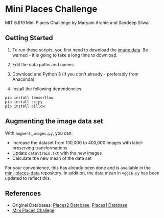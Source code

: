 # Mini Places Challenge
MIT 6.819 Mini Places Challenge by Maryam Archie and Sandeep Silwal.

## Getting Started
1. To run these scripts, you first need to download the [image data](https://github.com/maryam-a/mini-places-data). Be warned - it is going to take a long time to download.

2. Edit the data paths and names.

3. Download and Python 3 (if you don't already - preferably from Anaconda)

4. Install the following dependencies:
```
pip install tensorflow
pip install scipy
pip install pillow
```

## Augmenting the image data set
With `augment_images.py`, you can:
- Increase the dataset from 100,000 to 400,000 images with label-preserving transformations
- Update `data\train.txt` with the new images
- Calculate the new mean of the data set

For your convenience, this has already been done and is available in the [mini-places-data](https://github.com/maryam-a/mini-places-data) repository. In addition, the data mean in `vgg16.py` has been updated to reflect this.

## References
- Original Databases: [Places2 Database](http://places2.csail.mit.edu), [Places1 Database](http://places.csail.mit.edu)
- [Mini Places Challege](https://github.com/CSAILVision/miniplaces) 
